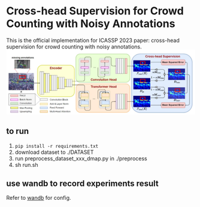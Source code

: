 # Cross-head Supervision for Crowd Counting with Noisy Annotations

This is the official implementation for ICASSP 2023 paper: cross-head supervision for crowd counting with noisy annotations.
![](./imgs/arch.jpg)

## to run
1. `pip install -r requirements.txt`
2. download dataset to ./DATASET
3. run preprocess_dataset_xxx_dmap.py in ./preprocess
4. sh run.sh

## use wandb to record experiments result
Refer to [wandb](https://docs.wandb.ai/quickstart) for config.